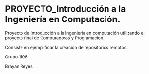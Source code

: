 # PROYECTO_Introducción a la Ingeniería en Computación.
Proyecto de Introducción a la Ingeniería en computación utilizando el proyecto final de Computadoras y Programacion.

Consiste en ejemplificar la creación de repositorios remotos.

Grupo 1108

Brayan Reyes
